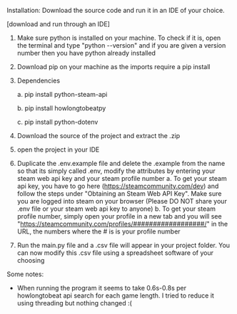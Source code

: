 Installation:
  Download the source code and run it in an IDE of your choice.
  
 [download and run through an IDE]
  1. Make sure python is installed on your machine. To check if it is, open the terminal and type "python --version" and if you are given a version number then you have python already installed
  2. Download pip on your machine as the imports require a pip install
  3. Dependencies
     
     a. pip install python-steam-api
     
     b. pip install howlongtobeatpy
     
     c. pip install python-dotenv
     
  5. Download the source of the project and extract the .zip
  6. open the project in your IDE
  7. Duplicate the .env.example file and delete the .example from the name so that its simply called .env, modify the attributes by entering your steam web api key and your steam profile number
     a. To get your steam api key, you have to go here (https://steamcommunity.com/dev) and follow the steps under "Obtaining an Steam Web API Key". Make sure you are logged into steam on your browser (Please DO NOT share your .env file or your steam web api key to anyone)
     b. To get your steam profile number, simply open your profile in a new tab and you will see "https://steamcommunity.com/profiles/##################/" in the URL, the numbers where the # is is your profile number
  8. Run the main.py file and a .csv file will appear in your project folder. You can now modify this .csv file using a spreadsheet software of your choosing

Some notes:
- When running the program it seems to take 0.6s-0.8s per howlongtobeat api search for each game length. I tried to reduce it using threading but nothing changed :(
